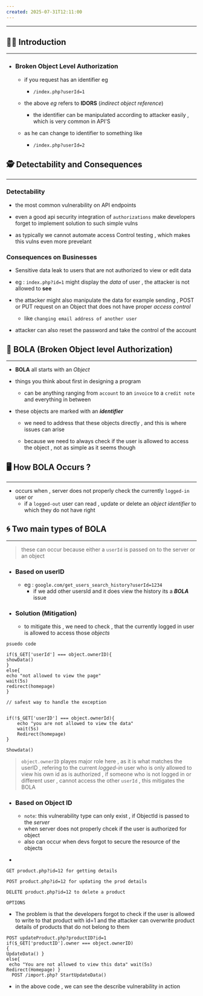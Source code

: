 ```yaml
---
created: 2025-07-31T12:11:00
---
```

----


## 🏃‍➡️ Introduction 
---
* ### Broken Object Level Authorization
	* if you request has an identifier eg 
		* `/index.php?userId=1`
		  
	* the above *eg* refers to **IDORS** (*indirect object reference*) 
		* the identifier can be manipulated according to attacker easily , which is very common in API'S
		  
	* as he can change to identifier to something like 
		* `/index.php?userId=2`



## 🕵️ Detectability and Consequences 
---
### Detectability 

* the most common vulnerability on API endpoints
  
* even a good api security integration of `authorizations` make developers forget to implement solution to such simple vulns 
  
* as typically we cannot automate access Control testing , which makes this vulns even more prevelant
  
### Consequences on Businesses

* Sensitive data leak to users that are not authorized to view or edit data 
  
* eg : `index.php?id=1` might display the *data* of user , the attacker is not allowed to **see**

* the attacker might also manipulate the data for example sending , POST or PUT request on an Object that does not have proper *access control*
	* like `changing email address of another user`

* attacker can also reset the password and take the control of the account 



## 🟰 BOLA (Broken Object level Authorization)
---
* **BOLA** all starts with an *Object*
  
* things you think about first in designing a program 
	* can be anything ranging from `account` to an `invoice` to a `credit note` and everything in between
	  
* these objects are marked with an ***identifier***
	* we need to address that these objects directly , and this is where issues can arise 
	
    * because we need to always check if the user is allowed to access the object , not as simple as it seems though  


## 🖥️ How BOLA Occurs ? 
---
* occurs when , server does not properly check the currently `logged-in` user or 
	* if a `logged-out` user can read , update or delete an *object identifier* to which they do not have right 


## 🌀 Two main types of BOLA
---
> these can occur because either a `userId` is passed on to the server or an object 

* ### Based on userID
	* eg : `google.com/get_users_search_history?userId=1234`
		* if we add other usersId and it does view the history its a ***BOLA*** issue 

* ### Solution (Mitigation)
	* to mitigate this , we need to check , that the currently logged in user is allowed to access those *objects* 

``` 
psuedo code

if($_GET['userId'] === object.ownerID){
showData()
}
else{
echo "not allowed to view the page"
wait(5s)
redirect(homepage)
}

// safest way to handle the exception 


if(!$_GET['userID'] === object.ownerId){
	echo "you are not allowed to view the data"
	wait(5s)
	Redirect(homepage)
}

Showdata() 

```

> `object.ownerID` playes major role here , as it is what matches the userID , refering to the current *logged-in* user who is only allowed to view his own id as is authorized , if someone who is not logged in or different user , cannot access the other `userId` , this mitigates the BOLA 


* ### Based on Object ID
	* `note`:  this vulnerability type can only exist , if ObjectId is passed to the *server* 
	* when server does not properly chcek if the user is authorized for object
	* also can occur when devs forgot to secure the resource of the objects 
* ```
```
GET product.php?id=12 for getting details

POST product.php?id=12 for updating the prod details

DELETE product.php?id=12 to delete a product 

OPTIONS
```

* The problem is that the developers forgot to check if the user is allowed to write to that product with id=1 and the attacker can overwrite product details of products that do not belong to them
  
```
POST updateProduct.php?productID?id=1 
if($_GET['productID'].owner === object.ownerID)
{ 
UpdateData() }
else{
 echo "You are not allowed to view this data" wait(5s) Redirect(Homepage) }
  POST /import.php? StartUpdateData()
```

* in the above code , we can see the describe vulnerability in action
